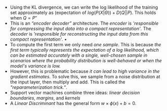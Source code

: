 - Using the KL divergence, we can write the log likelihood of the training set approximately as (expectation of $log(P( X | \Theta ))+ D( Q || P )$. This holds when $Q = P''$
- This is an *“encoder decoder”* architecture. The *encoder* is *'responsible for compressing the input data into a compact representation'*. The *decoder* is *'responsible for reconstructing the input data from this compact representation'*. • 
- To compute the first term we only need *one sample*. This is because *the first term typically represents the expectation of a log likelihood, which can be estimated accurately with a single, well-chosen sample in scenarios where the probability distribution is well-behaved or when the model's variance is low.*
- However, this is problematic because *it can lead to high variance in the gradient estimates*. To solve this, we sample from a noise distribution at the input layer, then multiply and add. This is called the *"reparameterization trick."*. 
- Support vector machines combine three ideas: *linear decision boundaries*, *margins*, and *kernels* 
- A *Linear Discriminant* has the general form $w \times \phi(x) + b = 0$. 

